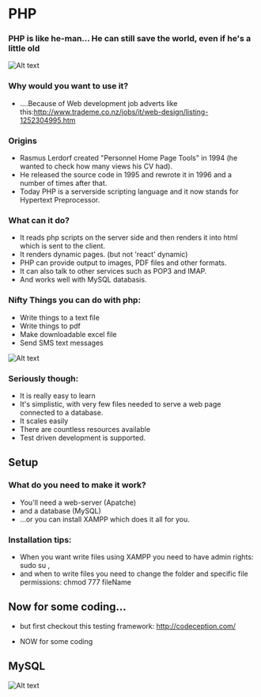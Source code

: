 # PHP
### PHP is like he-man... He can still save the world, even if he's a little old
![Alt text](http://2.bp.blogspot.com/_qObMt4WUTBs/SUNjAW3ngZI/AAAAAAAAATk/6CYwDQ0sEfc/s400/adam-he-man.gif)

### Why would you want to use it?
* ....Because of Web development job adverts like this:http://www.trademe.co.nz/jobs/it/web-design/listing-1252304995.htm

### Origins
* Rasmus Lerdorf created "Personnel Home Page Tools" in 1994 (he wanted to check how many views his CV had).
* He released the source code in 1995 and rewrote it in 1996 and a number of times after that.
* Today PHP is a serverside scripting language and it now stands for Hypertext Preprocessor.

### What can it do?
* It reads php scripts on the server side and then renders it into html which is sent to the client.
* It renders dynamic pages. (but not 'react' dynamic)
* PHP can provide output to images, PDF files and other formats.
* It can also talk to other services such as POP3 and IMAP.
* And works well with MySQL databasis.

### Nifty Things you can do with php:
* Write things to a text file
* Write things to pdf
* Make downloadable excel file
* Send SMS text messages

![Alt text](https://media1.giphy.com/media/uv0vUnOnGTivK/200_s.gif)

### Seriously though:
* It is really easy to learn
* It's simplistic, with very few files needed to serve a web page connected to a database.
* It scales easily
* There are countless resources available
* Test driven development is supported. 

## Setup
### What do you need to make it work?
* You'll need a web-server (Apatche)
* and a database (MySQL)
* ...or you can install XAMPP which does it all for you.

### Installation tips:
* When you want write files using XAMPP you need to have admin rights: sudo su ,
* and when to write files you need to change the folder and specific file permissions: chmod 777 fileName

## Now for some coding...
* but first checkout this testing framework: http://codeception.com/

* NOW for some coding



## MySQL
![Alt text](https://gbatemp.net/attachments/wait-a-minute-jpg.63089/)
